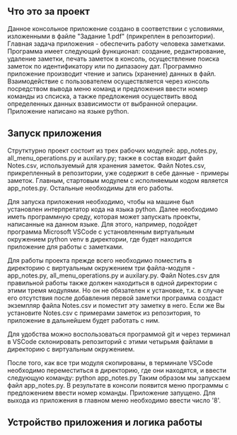 ## Что это за проект
Данное консольное приложение создано в соответствии с условиями, изложенными в файле "Задание 1.pdf" (прикреплен в репозитории). Главная задача приложения - обеспечить работу человека заметками. Программа имеет следующий функционал: создание, редактирование, удаление заметки, печать заметок в консоль, осуществление поиска заметок по идентификатору или по дипазаону дат. Программно приложение производит чтение и запись (хранение) данных в файл. Взаимодействие с пользователем осуществляется через консоль посредством вывода меню команд и предложения ввести номер команды из спсиска, а также предложения осуществить ввод определенных данных взависимости от выбранной операции. Приложение написано на языке python.  

## Запуск приложения

Струтктурно проект состоит из трех рабочих модулей: app_notes.py, all_menu_operations.py и auxilary.py; также в состав входит файл Notes.csv, используемый для хранения заметок. Файл Notes.csv, прикрепленный в репозитории, уже содержит в себе данные - примеры заметок. Главным, стартовым модулем с исполняемым кодом является app_notes.py. Остальные необходимы для его работы.

Для запуска приложения необходимо, чтобы на машине был установлен интерпретатор кода на языка python. Далее необходимо иметь программную среду, которая может запускать проекты, написанные на данном языке. Для этого, например, подойдет программа Microsoft VSCode с установленным виртуальным окружением python venv в директории, где будет находится приложение для работы с заметками. 

Для работы проекта прежде всего необходимо поместить в директорию с виртуальным окружением три файла-модуля - app_notes.py, all_menu_operations.py и auxilary.py. Файл Notes.csv для правильной работы также должен находиться в одной директории с этими тремя модулями. Но он не обязателен к установке, т.к. в случае его отсутствия после добавления первой заметки программа создаст экземпляр файла Notes.csv и поместит эту заметку в него. Если же Вы установите Notes.csv с примерами заметок из репозитория, то приложение в дальнейшем будет работать с ним. 

Для удобства можно воспользоваться программой git и через терминал в VSCode склонировать репозиторий с этими четырьмя файлами в директорию с виртуальным окружением. 

После того, как все три модуля скопированы, в терминале VSCode необходимо переместиться в директорию, где они находятся, и ввести следующую команду: 
    python app_notes.py
Таким образом мы запускаем файл app_notes.py. В результате в консоли появится меню программы с предложением ввести номер команды. Приложение запущено. Для выхода из приложения в главном меню необходимо ввести число '8'. 

## Устройство приложения и логика работы

